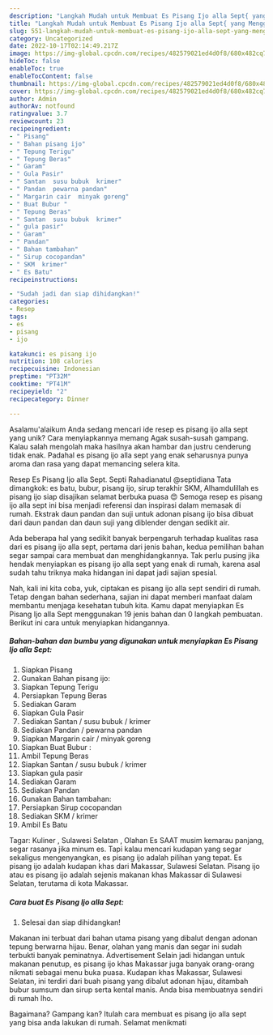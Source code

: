 ```yaml
---
description: "Langkah Mudah untuk Membuat Es Pisang Ijo alla Sept{ yang Menggugah Selera"
title: "Langkah Mudah untuk Membuat Es Pisang Ijo alla Sept{ yang Menggugah Selera"
slug: 551-langkah-mudah-untuk-membuat-es-pisang-ijo-alla-sept-yang-menggugah-selera
category: Uncategorized
date: 2022-10-17T02:14:49.217Z
image: https://img-global.cpcdn.com/recipes/482579021ed4d0f8/680x482cq70/es-pisang-ijo-alla-sept-foto-resep-utama.jpg
hideToc: false
enableToc: true
enableTocContent: false
thumbnail: https://img-global.cpcdn.com/recipes/482579021ed4d0f8/680x482cq70/es-pisang-ijo-alla-sept-foto-resep-utama.jpg
cover: https://img-global.cpcdn.com/recipes/482579021ed4d0f8/680x482cq70/es-pisang-ijo-alla-sept-foto-resep-utama.jpg
author: Admin
authorAv: notfound
ratingvalue: 3.7
reviewcount: 23
recipeingredient:
- " Pisang"
- " Bahan pisang ijo"
- " Tepung Terigu"
- " Tepung Beras"
- " Garam"
- " Gula Pasir"
- " Santan  susu bubuk  krimer"
- " Pandan  pewarna pandan"
- " Margarin cair  minyak goreng"
- " Buat Bubur "
- " Tepung Beras"
- " Santan  susu bubuk  krimer"
- " gula pasir"
- " Garam"
- " Pandan"
- " Bahan tambahan"
- " Sirup cocopandan"
- " SKM  krimer"
- " Es Batu"
recipeinstructions:

- "Sudah jadi dan siap dihidangkan!"
categories:
- Resep
tags:
- es
- pisang
- ijo

katakunci: es pisang ijo 
nutrition: 108 calories
recipecuisine: Indonesian
preptime: "PT32M"
cooktime: "PT41M"
recipeyield: "2"
recipecategory: Dinner

---
```



Asalamu'alaikum Anda sedang mencari ide resep es pisang ijo alla sept yang unik? Cara menyiapkannya memang Agak susah-susah gampang. Kalau salah mengolah maka hasilnya akan hambar dan justru cenderung tidak enak. Padahal es pisang ijo alla sept yang enak seharusnya punya aroma dan rasa yang dapat memancing selera kita.


Resep Es Pisang Ijo alla Sept. Septi Rahadianatul @septidiana Tata dimangkok: es batu, bubur, pisang ijo, sirup terakhir SKM, Alhamdulillah es pisang ijo siap disajikan selamat berbuka puasa 😍 Semoga resep es pisang ijo alla sept ini bisa menjadi referensi dan inspirasi dalam memasak di rumah. Ekstrak daun pandan dan suji untuk adonan pisang ijo bisa dibuat dari daun pandan dan daun suji yang diblender dengan sedikit air.

Ada beberapa hal yang sedikit banyak berpengaruh terhadap kualitas rasa dari es pisang ijo alla sept, pertama dari jenis bahan, kedua pemilihan bahan segar sampai cara membuat dan menghidangkannya. Tak perlu pusing jika hendak menyiapkan es pisang ijo alla sept yang enak di rumah, karena asal sudah tahu triknya maka hidangan ini dapat jadi sajian spesial.


Nah, kali ini kita coba, yuk, ciptakan es pisang ijo alla sept sendiri di rumah. Tetap dengan bahan sederhana, sajian ini dapat memberi manfaat dalam membantu menjaga kesehatan tubuh kita. Kamu dapat menyiapkan Es Pisang Ijo alla Sept menggunakan 19 jenis bahan dan 0 langkah pembuatan. Berikut ini cara untuk menyiapkan hidangannya.

<!--inarticleads1-->

##### Bahan-bahan dan bumbu yang digunakan untuk menyiapkan Es Pisang Ijo alla Sept:

1. Siapkan  Pisang
1. Gunakan  Bahan pisang ijo:
1. Siapkan  Tepung Terigu
1. Persiapkan  Tepung Beras
1. Sediakan  Garam
1. Siapkan  Gula Pasir
1. Sediakan  Santan / susu bubuk / krimer
1. Sediakan  Pandan / pewarna pandan
1. Siapkan  Margarin cair / minyak goreng
1. Siapkan  Buat Bubur :
1. Ambil  Tepung Beras
1. Siapkan  Santan / susu bubuk / krimer
1. Siapkan  gula pasir
1. Sediakan  Garam
1. Sediakan  Pandan
1. Gunakan  Bahan tambahan:
1. Persiapkan  Sirup cocopandan
1. Sediakan  SKM / krimer
1. Ambil  Es Batu


Tagar: Kuliner , Sulawesi Selatan , Olahan Es SAAT musim kemarau panjang, segar rasanya jika minum es. Tapi kalau mencari kudapan yang segar sekaligus mengenyangkan, es pisang ijo adalah pilihan yang tepat. Es pisang ijo adalah kudapan khas dari Makassar, Sulawesi Selatan. Pisang ijo atau es pisang ijo adalah sejenis makanan khas Makassar di Sulawesi Selatan, terutama di kota Makassar. 

<!--inarticleads2-->

##### Cara buat Es Pisang Ijo alla Sept:


1. Selesai dan siap dihidangkan!

Makanan ini terbuat dari bahan utama pisang yang dibalut dengan adonan tepung berwarna hijau. Benar, olahan yang manis dan segar ini sudah terbukti banyak peminatnya. Advertisement Selain jadi hidangan untuk makanan penutup, es pisang ijo khas Makassar juga banyak orang-orang nikmati sebagai menu buka puasa. Kudapan khas Makassar, Sulawesi Selatan, ini terdiri dari buah pisang yang dibalut adonan hijau, ditambah bubur sumsum dan sirup serta kental manis. Anda bisa membuatnya sendiri di rumah lho. 

Bagaimana? Gampang kan? Itulah cara membuat es pisang ijo alla sept yang bisa anda lakukan di rumah. Selamat menikmati
